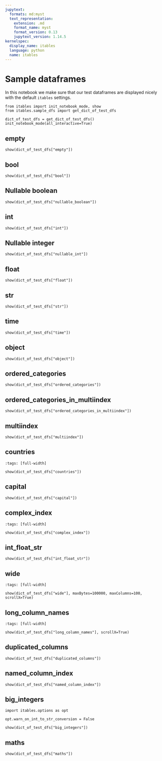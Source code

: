 ```yaml
---
jupytext:
  formats: md:myst
  text_representation:
    extension: .md
    format_name: myst
    format_version: 0.13
    jupytext_version: 1.14.5
kernelspec:
  display_name: itables
  language: python
  name: itables
---
```


# Sample dataframes

In this notebook we make sure that our test dataframes are displayed nicely with the default `itables` settings.

```{code-cell}
from itables import init_notebook_mode, show
from itables.sample_dfs import get_dict_of_test_dfs

dict_of_test_dfs = get_dict_of_test_dfs()
init_notebook_mode(all_interactive=True)
```

## empty

```{code-cell}
show(dict_of_test_dfs["empty"])
```

## bool

```{code-cell}
show(dict_of_test_dfs["bool"])
```

## Nullable boolean

```{code-cell}
show(dict_of_test_dfs["nullable_boolean"])
```

## int

```{code-cell}
show(dict_of_test_dfs["int"])
```

## Nullable integer

```{code-cell}
show(dict_of_test_dfs["nullable_int"])
```

## float

```{code-cell}
show(dict_of_test_dfs["float"])
```

## str

```{code-cell}
show(dict_of_test_dfs["str"])
```

## time

```{code-cell}
show(dict_of_test_dfs["time"])
```

## object

```{code-cell}
show(dict_of_test_dfs["object"])
```

## ordered_categories

```{code-cell}
show(dict_of_test_dfs["ordered_categories"])
```

## ordered_categories_in_multiindex

```{code-cell}
show(dict_of_test_dfs["ordered_categories_in_multiindex"])
```

## multiindex

```{code-cell}
show(dict_of_test_dfs["multiindex"])
```

## countries

```{code-cell}
:tags: [full-width]

show(dict_of_test_dfs["countries"])
```

## capital

```{code-cell}
show(dict_of_test_dfs["capital"])
```

## complex_index

```{code-cell}
:tags: [full-width]

show(dict_of_test_dfs["complex_index"])
```

## int_float_str

```{code-cell}
show(dict_of_test_dfs["int_float_str"])
```

## wide

```{code-cell}
:tags: [full-width]

show(dict_of_test_dfs["wide"], maxBytes=100000, maxColumns=100, scrollX=True)
```

## long_column_names

```{code-cell}
:tags: [full-width]

show(dict_of_test_dfs["long_column_names"], scrollX=True)
```

## duplicated_columns

```{code-cell}
show(dict_of_test_dfs["duplicated_columns"])
```

## named_column_index

```{code-cell}
show(dict_of_test_dfs["named_column_index"])
```

## big_integers

```{code-cell}
import itables.options as opt

opt.warn_on_int_to_str_conversion = False

show(dict_of_test_dfs["big_integers"])
```

## maths

```{code-cell}
show(dict_of_test_dfs["maths"])
```
